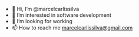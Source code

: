 - 👋 Hi, I’m @marcelcarlissilva
- 👀 I’m interested in software development
- 💞️ I’m looking for working
- 📫 How to reach me marcelcarlissilva@gmail.com

<!---
marcelcarlissilva/marcelcarlissilva is a ✨ special ✨ repository because its `README.md` (this file) appears on your GitHub profile.
You can click the Preview link to take a look at your changes.
--->
